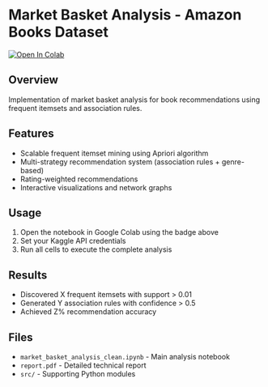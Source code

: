 # Market Basket Analysis - Amazon Books Dataset
[![Open In Colab](https://colab.research.google.com/assets/colab-badge.svg)](https://colab.research.google.com/github/PPrince33/Algorithms-for-massive-data-project/blob/main/market_basket_analysis_clean.ipynb)


## Overview
Implementation of market basket analysis for book recommendations using frequent itemsets and association rules.

## Features
- Scalable frequent itemset mining using Apriori algorithm
- Multi-strategy recommendation system (association rules + genre-based)
- Rating-weighted recommendations
- Interactive visualizations and network graphs

## Usage
1. Open the notebook in Google Colab using the badge above
2. Set your Kaggle API credentials
3. Run all cells to execute the complete analysis

## Results
- Discovered X frequent itemsets with support > 0.01
- Generated Y association rules with confidence > 0.5
- Achieved Z% recommendation accuracy

## Files
- `market_basket_analysis_clean.ipynb` - Main analysis notebook
- `report.pdf` - Detailed technical report
- `src/` - Supporting Python modules
